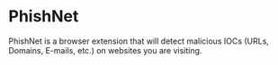 # PhishNet
PhishNet is a browser extension that will detect malicious IOCs (URLs, Domains, E-mails, etc.) on websites you are visiting.